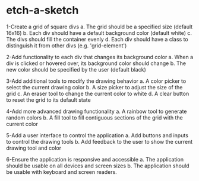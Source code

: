# etch-a-sketch
1-Create a grid of square divs
  a. The grid should be a specified size (default 16x16)
  b. Each div should have a default background color (default white)
  c. The divs should fill the container evenly
  d. Each div should have a class to distinguish it from other divs (e.g. 'grid-element')

2-Add functionality to each div that changes its background color
  a. When a div is clicked or hovered over, its background color should change
  b. The new color should be specified by the user (default black)

3-Add additional tools to modify the drawing behavior
  a. A color picker to select the current drawing color
  b. A size picker to adjust the size of the grid
  c. An eraser tool to change the current color to white
  d. A clear button to reset the grid to its default state

4-Add more advanced drawing functionality
  a. A rainbow tool to generate random colors
  b. A fill tool to fill contiguous sections of the grid with the current color

5-Add a user interface to control the application
  a. Add buttons and inputs to control the drawing tools
  b. Add feedback to the user to show the current drawing tool and color

6-Ensure the application is responsive and accessible
  a. The application should be usable on all devices and screen sizes
  b. The application should be usable with keyboard and screen readers.